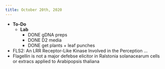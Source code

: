 ```yaml
---
title: October 20th, 2020
---
```


- **To-Do**
	- **Lab**
		- DONE gDNA preps
		- DONE D2 media
		- DONE get plants + leaf punches
- FLS2: An LRR Receptor-Like Kinase Involved in the Perception ...
- Flagellin is not a major defebse elicitor in Ralstonia solanacearum cells or extracs applied to Arabipopsis thaliana